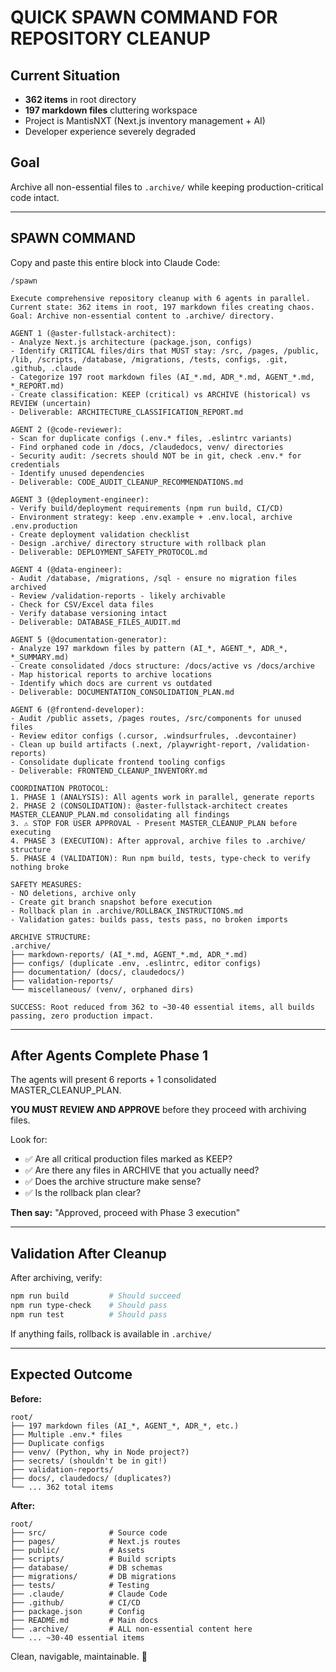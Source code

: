 # QUICK SPAWN COMMAND FOR REPOSITORY CLEANUP

## Current Situation
- **362 items** in root directory
- **197 markdown files** cluttering workspace
- Project is MantisNXT (Next.js inventory management + AI)
- Developer experience severely degraded

## Goal
Archive all non-essential files to `.archive/` while keeping production-critical code intact.

---

## SPAWN COMMAND

Copy and paste this entire block into Claude Code:

```
/spawn

Execute comprehensive repository cleanup with 6 agents in parallel. Current state: 362 items in root, 197 markdown files creating chaos. Goal: Archive non-essential content to .archive/ directory.

AGENT 1 (@aster-fullstack-architect):
- Analyze Next.js architecture (package.json, configs)
- Identify CRITICAL files/dirs that MUST stay: /src, /pages, /public, /lib, /scripts, /database, /migrations, /tests, configs, .git, .github, .claude
- Categorize 197 root markdown files (AI_*.md, ADR_*.md, AGENT_*.md, *_REPORT.md)
- Create classification: KEEP (critical) vs ARCHIVE (historical) vs REVIEW (uncertain)
- Deliverable: ARCHITECTURE_CLASSIFICATION_REPORT.md

AGENT 2 (@code-reviewer):
- Scan for duplicate configs (.env.* files, .eslintrc variants)
- Find orphaned code in /docs, /claudedocs, venv/ directories
- Security audit: /secrets should NOT be in git, check .env.* for credentials
- Identify unused dependencies
- Deliverable: CODE_AUDIT_CLEANUP_RECOMMENDATIONS.md

AGENT 3 (@deployment-engineer):
- Verify build/deployment requirements (npm run build, CI/CD)
- Environment strategy: keep .env.example + .env.local, archive .env.production
- Create deployment validation checklist
- Design .archive/ directory structure with rollback plan
- Deliverable: DEPLOYMENT_SAFETY_PROTOCOL.md

AGENT 4 (@data-engineer):
- Audit /database, /migrations, /sql - ensure no migration files archived
- Review /validation-reports - likely archivable
- Check for CSV/Excel data files
- Verify database versioning intact
- Deliverable: DATABASE_FILES_AUDIT.md

AGENT 5 (@documentation-generator):
- Analyze 197 markdown files by pattern (AI_*, AGENT_*, ADR_*, *_SUMMARY.md)
- Create consolidated /docs structure: /docs/active vs /docs/archive
- Map historical reports to archive locations
- Identify which docs are current vs outdated
- Deliverable: DOCUMENTATION_CONSOLIDATION_PLAN.md

AGENT 6 (@frontend-developer):
- Audit /public assets, /pages routes, /src/components for unused files
- Review editor configs (.cursor, .windsurfrules, .devcontainer)
- Clean up build artifacts (.next, /playwright-report, /validation-reports)
- Consolidate duplicate frontend tooling configs
- Deliverable: FRONTEND_CLEANUP_INVENTORY.md

COORDINATION PROTOCOL:
1. PHASE 1 (ANALYSIS): All agents work in parallel, generate reports
2. PHASE 2 (CONSOLIDATION): @aster-fullstack-architect creates MASTER_CLEANUP_PLAN.md consolidating all findings
3. ⚠️ STOP FOR USER APPROVAL - Present MASTER_CLEANUP_PLAN before executing
4. PHASE 3 (EXECUTION): After approval, archive files to .archive/ structure
5. PHASE 4 (VALIDATION): Run npm build, tests, type-check to verify nothing broke

SAFETY MEASURES:
- NO deletions, archive only
- Create git branch snapshot before execution
- Rollback plan in .archive/ROLLBACK_INSTRUCTIONS.md
- Validation gates: builds pass, tests pass, no broken imports

ARCHIVE STRUCTURE:
.archive/
├── markdown-reports/ (AI_*.md, AGENT_*.md, ADR_*.md)
├── configs/ (duplicate .env, .eslintrc, editor configs)
├── documentation/ (docs/, claudedocs/)
├── validation-reports/
└── miscellaneous/ (venv/, orphaned dirs)

SUCCESS: Root reduced from 362 to ~30-40 essential items, all builds passing, zero production impact.
```

---

## After Agents Complete Phase 1

The agents will present 6 reports + 1 consolidated MASTER_CLEANUP_PLAN.

**YOU MUST REVIEW AND APPROVE** before they proceed with archiving files.

Look for:
- ✅ Are all critical production files marked as KEEP?
- ✅ Are there any files in ARCHIVE that you actually need?
- ✅ Does the archive structure make sense?
- ✅ Is the rollback plan clear?

**Then say:** "Approved, proceed with Phase 3 execution"

---

## Validation After Cleanup

After archiving, verify:
```bash
npm run build         # Should succeed
npm run type-check    # Should pass
npm run test          # Should pass
```

If anything fails, rollback is available in `.archive/`

---

## Expected Outcome

**Before:**
```
root/
├── 197 markdown files (AI_*, AGENT_*, ADR_*, etc.)
├── Multiple .env.* files
├── Duplicate configs
├── venv/ (Python, why in Node project?)
├── secrets/ (shouldn't be in git!)
├── validation-reports/
├── docs/, claudedocs/ (duplicates?)
└── ... 362 total items
```

**After:**
```
root/
├── src/              # Source code
├── pages/            # Next.js routes
├── public/           # Assets
├── scripts/          # Build scripts
├── database/         # DB schemas
├── migrations/       # DB migrations
├── tests/            # Testing
├── .claude/          # Claude Code
├── .github/          # CI/CD
├── package.json      # Config
├── README.md         # Main docs
├── .archive/         # ALL non-essential content here
└── ... ~30-40 essential items
```

Clean, navigable, maintainable. 🎯
